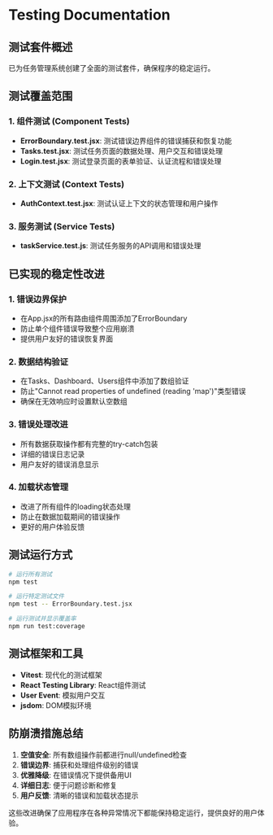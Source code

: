 # Testing Documentation

## 测试套件概述

已为任务管理系统创建了全面的测试套件，确保程序的稳定运行。

## 测试覆盖范围

### 1. 组件测试 (Component Tests)
- **ErrorBoundary.test.jsx**: 测试错误边界组件的错误捕获和恢复功能
- **Tasks.test.jsx**: 测试任务页面的数据处理、用户交互和错误处理
- **Login.test.jsx**: 测试登录页面的表单验证、认证流程和错误处理

### 2. 上下文测试 (Context Tests)
- **AuthContext.test.jsx**: 测试认证上下文的状态管理和用户操作

### 3. 服务测试 (Service Tests)
- **taskService.test.js**: 测试任务服务的API调用和错误处理

## 已实现的稳定性改进

### 1. 错误边界保护
- 在App.jsx的所有路由组件周围添加了ErrorBoundary
- 防止单个组件错误导致整个应用崩溃
- 提供用户友好的错误恢复界面

### 2. 数据结构验证
- 在Tasks、Dashboard、Users组件中添加了数组验证
- 防止"Cannot read properties of undefined (reading 'map')"类型错误
- 确保在无效响应时设置默认空数组

### 3. 错误处理改进
- 所有数据获取操作都有完整的try-catch包装
- 详细的错误日志记录
- 用户友好的错误消息显示

### 4. 加载状态管理
- 改进了所有组件的loading状态处理
- 防止在数据加载期间的错误操作
- 更好的用户体验反馈

## 测试运行方式

```bash
# 运行所有测试
npm test

# 运行特定测试文件
npm test -- ErrorBoundary.test.jsx

# 运行测试并显示覆盖率
npm run test:coverage
```

## 测试框架和工具

- **Vitest**: 现代化的测试框架
- **React Testing Library**: React组件测试
- **User Event**: 模拟用户交互
- **jsdom**: DOM模拟环境

## 防崩溃措施总结

1. **空值安全**: 所有数组操作前都进行null/undefined检查
2. **错误边界**: 捕获和处理组件级别的错误
3. **优雅降级**: 在错误情况下提供备用UI
4. **详细日志**: 便于问题诊断和修复
5. **用户反馈**: 清晰的错误和加载状态提示

这些改进确保了应用程序在各种异常情况下都能保持稳定运行，提供良好的用户体验。